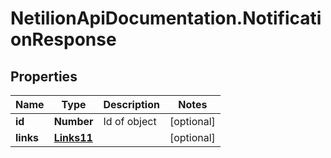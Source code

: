 # NetilionApiDocumentation.NotificationResponse

## Properties
Name | Type | Description | Notes
------------ | ------------- | ------------- | -------------
**id** | **Number** | Id of object | [optional] 
**links** | [**Links11**](Links11.md) |  | [optional] 


